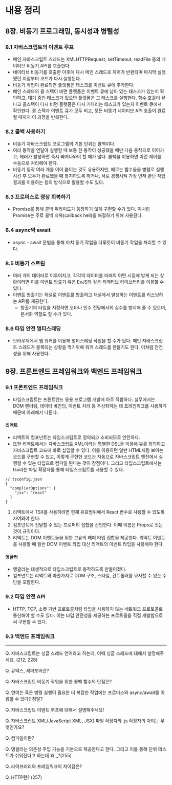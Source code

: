 # 내용 정리

## 8장. 비동기 프로그래밍, 동시성과 병렬성

### 8.1 자바스크립트의 이벤트 루프

- 메인 자바스크립트 스레드는 XMLHTTPRequest, setTimeout, readFile 등의 네이티브 비동기 API를 호출한다.
- 네이티브 비동기를 호출한 이후에 다시 메인 스레드로 제어가 반환되며 마지막 실행됐던 지점부터 코드가 다시 실행된다.
- 비동기 작업이 완료되면 플랫폼은 태스크를 이벤트 큐에 추가한다.
- 메인 스레드의 콜 스택이 비면 플랫폼은 이벤트 큐에 남아 있는 태스크가 있는지 확인하고, 대기 중인 태스크가 있으면 플랫폼은 그 태스크를 실행한다. 함수 호출이 끝나고 콜스택이 다시 비면 플랫폼은 다시 기다리는 태스크가 있는지 이벤트 큐에서 확인한다. 콜 스택과 이벤트 큐가 모두 비고, 모든 비동기 네이티브 API 호출이 완료될 때까지 이 과정을 반복한다.

### 8.2 콜백 사용하기

- 비동기 자바스크립트 프로그램의 기본 단위는 콜백이다.
- 여러 동작을 연달아 실행할 때 보통 한 동작이 성공했을 때만 다음 동작으로 이어가고, 에러가 발생하면 즉시 빠져나와야 할 때가 많다. 콜백을 이용하면 이런 제어를 수동으로 처리해야 한다.
- 비동기 동작 여러 개를 이어 붙이는 것도 유용하지만, 때로는 함수들을 병렬로 실행시킨 후 모두가 완료됐을 때 통지하도록 하거나, 서로 경쟁시켜 가장 먼저 끝난 작업 결과를 이용하는 등의 방식으로 활용할 수도 있다.

### 8.3 프로미스로 정상 회복하기

- Promise를 통해 콜백 피라미드가 등장하기 않게 구현할 수가 있다. 이처럼 Promise는 주로 콜백 지옥(callback hell)을 해결하기 위해 사용된다.

### 8.4 async와 await

- async - await 문법을 통해 마치 동기 작업을 다루듯이 비동기 작업을 처리할 수 있다.

### 8.5 비동기 스트림

- 여러 개의 데이터로 이루어지고, 각각의 데이터를 미래의 어떤 시점에 받게 되는 상황이라면 이를 이벤트 방출기 혹은 ExJS와 같은 리액티브 라이브러리를 이용할 수 있다.
- 이벤트 방출기는 채널로 이벤트를 방출하고 채널에서 발생하는 이벤트를 리스닝하는 API를 제공한다.
  - 방출기의 타입을 지정하면 오타나 인수 전달에서의 실수를 방지해 줄 수 있으며, 문서화 역할도 할 수가 있다.

### 8.6 타입 안전 멀티스레딩

- 브라우저에서 웹 워커를 이용해 멀티스레딩 작업을 할 수가 있다. 메인 자바스크립트 스레드가 블록되는 상황을 막기위해 워커 스레드를 만들기도 한다. 이처럼 안전성을 위해 사용한다.

## 9장. 프론트엔드 프레임워크와 백엔드 프레임워크

### 9.1 프론트엔드 프레임워크

- 타입스크립트는 프론트엔드 응용 프로그램 개발에 아주 적합하다. 실무에서는 DOM 렌더링, 데이터 바인딩, 이벤트 처리 등 추상화하는 데 프레임워크를 사용하기 때문에 아래에서 다룬다.

#### 리액트

- 리액트의 컴포넌트는 타입스크립트로 정의되고 소비되므로 안전하다.
- 또한 리액트에서는 자바스크립트 XML이라는 특별한 DSL을 이용해 뷰를 정의하고 자바스크립트 코드에 바로 삽입할 수 있다. 이를 이용하면 일반 HTML처럼 보이는 코드를 구현할 수 있고, 이렇게 구현한 코드는 자동으로 자바스크립트 엔진에서 실행할 수 있는 타입으로 컴파일 된다는 것이 장점이다. 그리고 타입스크립트에서는 tsx라는 파일 확장자를 통해 타입스크립트를 사용할 수 있다.

```
// tsconfig.json
{
  "complierOptions": {
    "jsx": "react"
  }
}
```

1. 리액트에서 TSX를 사용하려면 현재 유효범위에서 React 변수로 사용할 수 있도록 자여와야 한다.
2. 컴포넌트에 전달할 수 있는 프로퍼티 집합을 선언한다. 이때 이름은 Props로 짓는 것이 규칙이다.
3. 리액트는 DOM 이벤트들을 위한 고유의 래퍼 타입 집합을 제공한다. 리액트 이벤트를 사용할 때 일반 DOM 이벤트 타입 대신 리액트의 이벤트 타입을 사용해야 한다.

#### 앵귤러

- 앵귤러는 태생적으로 타입스크립트로 동작하도록 만들어졌다.
- 컴포넌트는 리액트와 마찬가지로 DOM 구조, 스타일, 컨트롤러를 묘사할 수 있는 수단을 포함한다.

### 9.2 타입 안전 API

- HTTP, TCP, 소켓 기반 프로토콜처럼 타입을 사용하지 않는 네트워크 프로토콜로 통신해야 할 수도 있다. 이는 타입 안전성을 제공하는 프로토콜을 직접 개발함으로써 구현할 수 있다.

### 9.3 백엔드 프레임워크

---

Q. 자바스크립트는 싱글 스레드 언어라고 하는데, 이때 싱글 스레드에 대해서 설명해주세요. (212, 228)

Q. 뮤텍스, 세마포어란?

Q. 자바스크립트 비동기 작업을 위한 콜백 함수의 단점은?

Q. 연이는 혹은 병령 실행이 필요한 더 복잡한 작업에는 프로미스와 async/await를 이용할 수 있다? 정말?

Q. 자바스크립트 이벤트 루프에 대해서 설명해주세요!

Q. 자바스크립트 XML(JavaScript XML, JSX) 파일 확장자와 .js 확장자의 차이는 무엇인가요?

Q. 컴파일이란?

Q. 앵귤러는 의존성 주입 기능을 기본으로 제공한다고 한다. 그리고 이를 통해 단위 테스트가 쉬워진다고 하는데 왜,,,?(255)

Q. 라이브러리와 프레임워크의 차이점은?

Q. HTTP란? (257)
